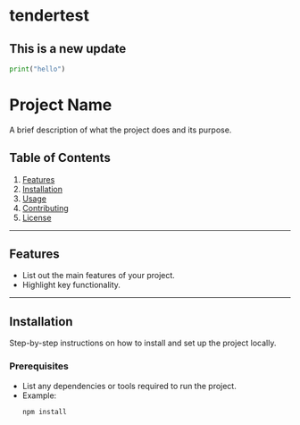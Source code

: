 # tendertest

## This is a new update

```py
print("hello")
```

# Project Name

A brief description of what the project does and its purpose.

## Table of Contents
1. [Features](#features)
2. [Installation](#installation)
3. [Usage](#usage)
4. [Contributing](#contributing)
5. [License](#license)

---

## Features

- List out the main features of your project.
- Highlight key functionality.

---

## Installation

Step-by-step instructions on how to install and set up the project locally.

### Prerequisites

- List any dependencies or tools required to run the project.
- Example:
  ```bash
  npm install 
  ```
  